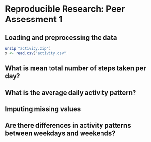 # Reproducible Research: Peer Assessment 1


## Loading and preprocessing the data

```r
unzip("activity.zip")
x <- read.csv("activity.csv")
```


## What is mean total number of steps taken per day?



## What is the average daily activity pattern?



## Imputing missing values



## Are there differences in activity patterns between weekdays and weekends?
